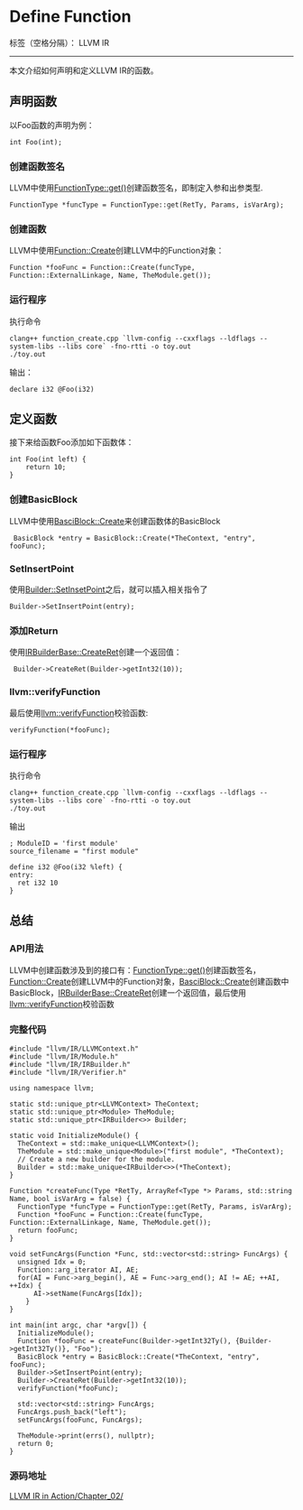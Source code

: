 ﻿# Define Function

标签（空格分隔）： LLVM IR

---

本文介绍如何声明和定义LLVM IR的函数。
## 声明函数
以Foo函数的声明为例：
```
int Foo(int);
```
### 创建函数签名
LLVM中使用[FunctionType::get()](https://llvm.org/doxygen/classllvm_1_1FunctionType.html#a7e89b55242c964ae61b7850e99cacef0)创建函数签名，即制定入参和出参类型.
```
FunctionType *funcType = FunctionType::get(RetTy, Params, isVarArg);
```
### 创建函数
LLVM中使用[Function::Create](https://llvm.org/doxygen/classllvm_1_1Function.html#ab7351d0170b356c9f3487f8cc8c6cafd)创建LLVM中的Function对象：
```
Function *fooFunc = Function::Create(funcType, Function::ExternalLinkage, Name, TheModule.get());
```
### 运行程序
执行命令
```
clang++ function_create.cpp `llvm-config --cxxflags --ldflags --system-libs --libs core` -fno-rtti -o toy.out
./toy.out
```
输出：
```
declare i32 @Foo(i32)
```
## 定义函数
接下来给函数Foo添加如下函数体：
```
int Foo(int left) {
    return 10;
}
```
### 创建BasicBlock
LLVM中使用[BasciBlock::Create](https://llvm.org/doxygen/classllvm_1_1BasicBlock.html#ace940beeee97c222f836fe0ac70f6cf5)来创建函数体的BasicBlock
```
 BasicBlock *entry = BasicBlock::Create(*TheContext, "entry", fooFunc);
```
### SetInsertPoint
使用[Builder::SetInsetPoint](https://llvm.org/doxygen/classllvm_1_1IRBuilderBase.html#ace45cae6925c65e9d6916e09dd5b17cc)之后，就可以插入相关指令了
```
Builder->SetInsertPoint(entry);
```

### 添加Return
使用[IRBuilderBase::CreateRet](https://llvm.org/doxygen/classllvm_1_1IRBuilderBase.html#a265b4e9fb81978c89714d34cd5abb412)创建一个返回值：
```
 Builder->CreateRet(Builder->getInt32(10));
```
### llvm::verifyFunction
最后使用[llvm::verifyFunction](https://llvm.org/doxygen/namespacellvm.html#a26389c546573f058ad8ecbdc5c1933cf)校验函数:
```
verifyFunction(*fooFunc);
```

### 运行程序
执行命令
```
clang++ function_create.cpp `llvm-config --cxxflags --ldflags --system-libs --libs core` -fno-rtti -o toy.out
./toy.out
```
输出
```
; ModuleID = 'first module'
source_filename = "first module"

define i32 @Foo(i32 %left) {
entry:
  ret i32 10
}
```

## 总结
### API用法
LLVM中创建函数涉及到的接口有：[FunctionType::get()](https://llvm.org/doxygen/classllvm_1_1FunctionType.html#a7e89b55242c964ae61b7850e99cacef0)创建函数签名，[Function::Create](https://llvm.org/doxygen/classllvm_1_1Function.html#ab7351d0170b356c9f3487f8cc8c6cafd)创建LLVM中的Function对象，[BasciBlock::Create](https://llvm.org/doxygen/classllvm_1_1BasicBlock.html#ace940beeee97c222f836fe0ac70f6cf5)创建函数中BasicBlock，[IRBuilderBase::CreateRet](https://llvm.org/doxygen/classllvm_1_1IRBuilderBase.html#a265b4e9fb81978c89714d34cd5abb412)创建一个返回值，最后使用[llvm::verifyFunction](https://llvm.org/doxygen/namespacellvm.html#a26389c546573f058ad8ecbdc5c1933cf)校验函数

### 完整代码
```
#include "llvm/IR/LLVMContext.h"
#include "llvm/IR/Module.h"
#include "llvm/IR/IRBuilder.h"
#include "llvm/IR/Verifier.h"

using namespace llvm;

static std::unique_ptr<LLVMContext> TheContext;
static std::unique_ptr<Module> TheModule;
static std::unique_ptr<IRBuilder<>> Builder;

static void InitializeModule() {
  TheContext = std::make_unique<LLVMContext>();
  TheModule = std::make_unique<Module>("first module", *TheContext);
  // Create a new builder for the module.
  Builder = std::make_unique<IRBuilder<>>(*TheContext);
}

Function *createFunc(Type *RetTy, ArrayRef<Type *> Params, std::string Name, bool isVarArg = false) {
  FunctionType *funcType = FunctionType::get(RetTy, Params, isVarArg);
  Function *fooFunc = Function::Create(funcType, Function::ExternalLinkage, Name, TheModule.get());
  return fooFunc;
}

void setFuncArgs(Function *Func, std::vector<std::string> FuncArgs) {
  unsigned Idx = 0;
  Function::arg_iterator AI, AE;
  for(AI = Func->arg_begin(), AE = Func->arg_end(); AI != AE; ++AI, ++Idx) {
      AI->setName(FuncArgs[Idx]);
    }
}

int main(int argc, char *argv[]) {
  InitializeModule();
  Function *fooFunc = createFunc(Builder->getInt32Ty(), {Builder->getInt32Ty()}, "Foo");
  BasicBlock *entry = BasicBlock::Create(*TheContext, "entry", fooFunc);
  Builder->SetInsertPoint(entry);
  Builder->CreateRet(Builder->getInt32(10));
  verifyFunction(*fooFunc);
  
  std::vector<std::string> FuncArgs;
  FuncArgs.push_back("left");
  setFuncArgs(fooFunc, FuncArgs);

  TheModule->print(errs(), nullptr);
  return 0;
}
```

### 源码地址

[LLVM IR in Action/Chapter_02/](https://github.com/bigconvience/llvm-ir-in-action/blob/main/Chapter_02/function_create.cpp)


